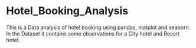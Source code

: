 # Hotel_Booking_Analysis
This is a Data analysis of hotel booking using pandas, matplot and seaborn.
In the Dataset it contains some observations for a City hotel and Resort hotel.
